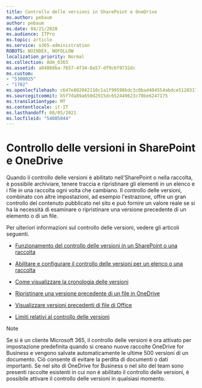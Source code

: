 ```yaml
---
title: Controllo delle versioni in SharePoint e OneDrive
ms.author: pebaum
author: pebaum
ms.date: 04/21/2020
ms.audience: ITPro
ms.topic: article
ms.service: o365-administration
ROBOTS: NOINDEX, NOFOLLOW
localization_priority: Normal
ms.collection: Adm_O365
ms.assetid: a84868ba-7657-4f34-8a57-df9c6f9732dc
ms.custom:
- "5300025"
- "1702"
ms.openlocfilehash: c647e802042110c1a1f99598bdc3c0bad404554abdce5120317fdbf00f7dca4d
ms.sourcegitcommit: b5f7da89a650d2915dc652449623c78be6247175
ms.translationtype: MT
ms.contentlocale: it-IT
ms.lasthandoff: 08/05/2021
ms.locfileid: "54085844"
---
```

# <a name="versioning-in-sharepoint-and-onedrive"></a>Controllo delle versioni in SharePoint e OneDrive 


Quando il controllo delle versioni è abilitato nell'SharePoint o nella raccolta, è possibile archiviare, tenere traccia e ripristinare gli elementi in un elenco e i file in una raccolta ogni volta che cambiano. Il controllo delle versioni, combinato con altre impostazioni, ad esempio l'estrazione, offre un gran controllo del contenuto pubblicato nel sito e può fornire un valore reale se si ha la necessità di esaminare o ripristinare una versione precedente di un elemento o di un file.

Per ulteriori informazioni sul controllo delle versioni, vedere gli articoli seguenti.

- [Funzionamento del controllo delle versioni in un SharePoint o una raccolta](https://support.office.com/article/how-does-versioning-work-in-a-sharepoint-list-or-library-0f6cd105-974f-44a4-aadb-43ac5bdfd247)

- [Abilitare e configurare il controllo delle versioni per un elenco o una raccolta](https://support.office.com/article/enable-and-configure-versioning-for-a-list-or-library-1555d642-23ee-446a-990a-bcab618c7a37?ocmsassetID=HA102772148&amp;CTT=3&amp;CorrelationId=52441bb1-a619-4375-89d5-19d28769890f)

- [Come visualizzare la cronologia delle versioni](https://support.office.com/article/View-the-version-history-of-an-item-or-file-in-a-list-or-library-53262060-5092-424D-A50B-C798B0EC32B1)

- [Ripristinare una versione precedente di un file in OneDrive](https://support.office.com/article/restore-a-previous-version-of-a-file-in-onedrive-159cad6d-d76e-4981-88ef-de6e96c93893)

- [Visualizzare versioni precedenti di file di Office](https://support.office.com/article/view-previous-versions-of-office-files-5c1e076f-a9c9-41b8-8ace-f77b9642e2c2)

- [Limiti relativi al controllo delle versioni](https://docs.microsoft.com/office365/servicedescriptions/sharepoint-online-service-description/sharepoint-online-limits)

>[!Note] 
>Se si è un cliente Microsoft 365, il controllo delle versioni è ora attivato per impostazione predefinita quando si creano nuove raccolte OneDrive for Business e vengono salvate automaticamente le ultime 500 versioni di un documento. Ciò consente di evitare la perdita di documenti o dati importanti. Se nel sito di OneDrive for Business o nel sito del team sono presenti raccolte esistenti in cui non è abilitato il controllo delle versioni, è possibile attivare il controllo delle versioni in qualsiasi momento.


